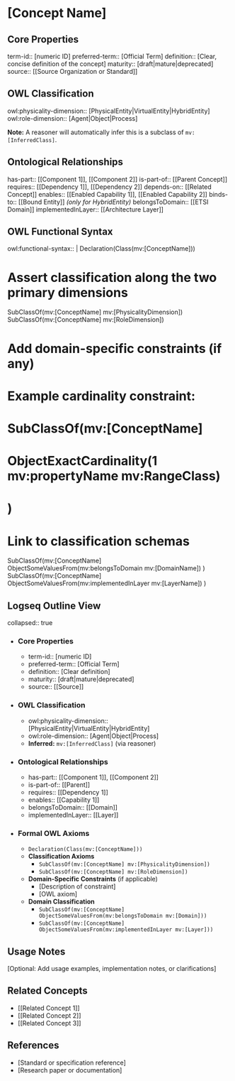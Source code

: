 # [Concept Name]

## Core Properties

term-id:: [numeric ID]
preferred-term:: [Official Term]
definition:: [Clear, concise definition of the concept]
maturity:: [draft|mature|deprecated]
source:: [[Source Organization or Standard]]

## OWL Classification

owl:physicality-dimension:: [PhysicalEntity|VirtualEntity|HybridEntity]
owl:role-dimension:: [Agent|Object|Process]

**Note:** A reasoner will automatically infer this is a subclass of `mv:[InferredClass]`.

## Ontological Relationships

has-part:: [[Component 1]], [[Component 2]]
is-part-of:: [[Parent Concept]]
requires:: [[Dependency 1]], [[Dependency 2]]
depends-on:: [[Related Concept]]
enables:: [[Enabled Capability 1]], [[Enabled Capability 2]]
binds-to:: [[Bound Entity]] *(only for HybridEntity)*
belongsToDomain:: [[ETSI Domain]]
implementedInLayer:: [[Architecture Layer]]

## OWL Functional Syntax

owl:functional-syntax:: |
  Declaration(Class(mv:[ConceptName]))

  # Assert classification along the two primary dimensions
  SubClassOf(mv:[ConceptName] mv:[PhysicalityDimension])
  SubClassOf(mv:[ConceptName] mv:[RoleDimension])

  # Add domain-specific constraints (if any)
  # Example cardinality constraint:
  # SubClassOf(mv:[ConceptName]
  #   ObjectExactCardinality(1 mv:propertyName mv:RangeClass)
  # )

  # Link to classification schemas
  SubClassOf(mv:[ConceptName]
    ObjectSomeValuesFrom(mv:belongsToDomain mv:[DomainName])
  )
  SubClassOf(mv:[ConceptName]
    ObjectSomeValuesFrom(mv:implementedInLayer mv:[LayerName])
  )

## Logseq Outline View
collapsed:: true
- ### Core Properties
	- term-id:: [numeric ID]
	- preferred-term:: [Official Term]
	- definition:: [Clear definition]
	- maturity:: [draft|mature|deprecated]
	- source:: [[Source]]
- ### OWL Classification
	- owl:physicality-dimension:: [PhysicalEntity|VirtualEntity|HybridEntity]
	- owl:role-dimension:: [Agent|Object|Process]
	- **Inferred:** `mv:[InferredClass]` (via reasoner)
- ### Ontological Relationships
	- has-part:: [[Component 1]], [[Component 2]]
	- is-part-of:: [[Parent]]
	- requires:: [[Dependency 1]]
	- enables:: [[Capability 1]]
	- belongsToDomain:: [[Domain]]
	- implementedInLayer:: [[Layer]]
- ### Formal OWL Axioms
	- `Declaration(Class(mv:[ConceptName]))`
	- **Classification Axioms**
		- `SubClassOf(mv:[ConceptName] mv:[PhysicalityDimension])`
		- `SubClassOf(mv:[ConceptName] mv:[RoleDimension])`
	- **Domain-Specific Constraints** (if applicable)
		- [Description of constraint]
		- [OWL axiom]
	- **Domain Classification**
		- `SubClassOf(mv:[ConceptName] ObjectSomeValuesFrom(mv:belongsToDomain mv:[Domain]))`
		- `SubClassOf(mv:[ConceptName] ObjectSomeValuesFrom(mv:implementedInLayer mv:[Layer]))`

## Usage Notes

[Optional: Add usage examples, implementation notes, or clarifications]

## Related Concepts

- [[Related Concept 1]]
- [[Related Concept 2]]
- [[Related Concept 3]]

## References

- [Standard or specification reference]
- [Research paper or documentation]
